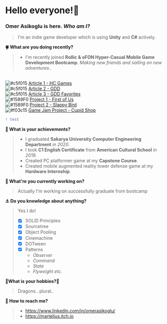 # Hello everyone!:mage:
### Omer Asikoglu is here. ***Who am I?***
>I'm an indie game developer which is using **Unity** and **C#** actively.

**:four_leaf_clover: What are you doing recently?**
>- I'm recently joined **Rollic & oFON Hyper-Casual Mobile Game Development Bootcamp**. _Making new friends and sailing on new adventures.._

<br> ![#c5f015](https://via.placeholder.com/15/c5f015/000000?text=+) [Article 1 - HC Games](https://drive.google.com/file/d/1eHmsuyqpdO4nrmYG2zQ_ZEYlxum4Fv_f/view)
<br> ![#c5f015](https://via.placeholder.com/15/c5f015/000000?text=+) [Article 2 - GDD](https://drive.google.com/file/d/162YmPytyYFBvxmrFhnuZNb8bZWpVfji8/view)
<br> ![#c5f015](https://via.placeholder.com/15/c5f015/000000?text=+) [Article 3 - GDD Favorites](https://drive.google.com/file/d/1sJpPvig2I45WApjglh_O9WEPux71u_o5/view)
<br> ![#1589F0](https://via.placeholder.com/15/1589F0/000000?text=+) [Project 1 - First of Us](https://github.com/KodluyoruzDev147/H3-OmerAsikoglu-FirstOfUs)
<br> ![#1589F0](https://via.placeholder.com/15/1589F0/000000?text=+) [Project 2 - Slappy Bird](https://github.com/Rollic-oFON-Game-Development-Bootcamp/flappy-bird-omerasikoglu)
<br> ![#f03c15](https://via.placeholder.com/15/f03c15/000000?text=+) [Game Jam Project - Cupid Shop](https://github.com/SenaCelebi/Rollic-Bootcamp-Game-Jam.git)
``` diff
! test 
```
**:rainbow: What is your achievements?**
>- I graduated **Sakarya University Computer Engineering Department** _in 2020._
>- I took **C1 English Certificate** from **American Cultural School** _in 2019._
>- Created PC platformer game at my **Capstone Course**.
>- Created mobile augmented reality tower defense game at my **Hardware Internship**.

**:whale2: What're you currently working on?**
>Actually I'm working on successfully graduate from bootcamp

**:anchor: Do you knowledge about anything?**
 
 >Yes I do!
 >- [x] SOLID Principles 
 >- [X] Sourcetree
 >- [x] Object Pooling
 >- [x] Cinemachine
 >- [x] DOTween
 >- [x] Patterns
 >   - _Observer_
 >   - _Command_
 >   - _State_
 >   - _Flyweight etc._

**:dragon_face:What is your hobbies?:dragon_face:**
> Dragons.. plural..

**:tropical_fish: How to reach me?**
>- https://www.linkedin.com/in/omerasikoglu/
>- https://martelius.itch.io
